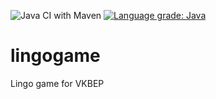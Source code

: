 ![Java CI with Maven](https://github.com/maxraadgever/lingogame/workflows/Java%20CI%20with%20Maven/badge.svg?branch=master)
[![Language grade: Java](https://img.shields.io/lgtm/grade/java/g/maxraadgever/lingogame.svg?logo=lgtm&logoWidth=18)](https://lgtm.com/projects/g/maxraadgever/lingogame/context:java)
# lingogame
Lingo game for VKBEP
